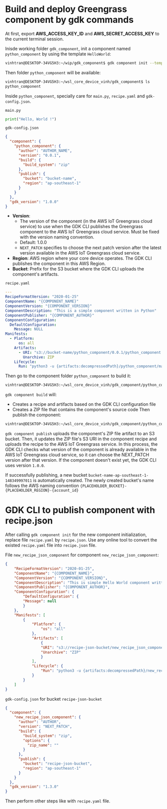 # Build and deploy Greengrass component by gdk commands

At first, export **AWS_ACCESS_KEY_ID** and **AWS_SECRET_ACCESS_KEY** to the current terminal session.

Inisde working folder ``gdk_component``, init a component named ``python_component`` by using the template ``HelloWorld``:

```sh
vinhtran@DESKTOP-34VG5H3:~/wip/gdk_component$ gdk component init --template HelloWorld --language python -n python_component
```
Then folder ``python_component`` will be available:
```sh
vinhtran@DESKTOP-34VG5H3:~/wsl_core_device_vinh/gdk_component$ ls
python_component
```

Inside ``python_component``, specially care for ``main.py``, ``recipe.yaml`` and ``gdk-config.json``.

``main.py``
```py
print("Hello, World !")
```
``gdk-config.json``

```json
{
  "component": {
    "python_component": {
      "author": "AUTHOR_NAME",
      "version": "0.0.1",
      "build": {
        "build_system": "zip"
      },
      "publish": {
        "bucket": "bucket-name",
        "region": "ap-southeast-1"
      }
    }
  },
  "gdk_version": "1.0.0"
}
```
* **Version**: 
  *	The version of the component (in the AWS IoT Greengrass cloud service) to use when the GDK CLI publishes the Greengrass component to the AWS IoT Greengrass cloud service. Must be fixed with the version naming convention.
  *	Default: 1.0.0
  *	``NEXT_PATCH`` specifies to choose the next patch version after the latest version available in the AWS IoT Greengrass cloud service.
* **Region**:	AWS region where your core device operates. The GDK CLI publishes the component in this AWS Region.
* **Bucket**:	Prefix for the S3 bucket where the GDK CLI uploads the component's artifacts.

``recipe.yaml``
```yaml
---
RecipeFormatVersion: "2020-01-25"
ComponentName: "{COMPONENT_NAME}"
ComponentVersion: "{COMPONENT_VERSION}"
ComponentDescription: "This is a simple component written in Python"
ComponentPublisher: "{COMPONENT_AUTHOR}"
ComponentConfiguration:
  DefaultConfiguration:
    Message: NULL
Manifests:
  - Platform:
      os: all
    Artifacts:
      - URI: "s3://bucket-name/python_component/0.0.1/python_component.zip"
        Unarchive: ZIP
    Lifecycle:
      Run: "python3 -u {artifacts:decompressedPath}/python_component/main.py {configuration:/Message}"
```
Then go to the component folder ``python_component`` to build it:

```sh
vinhtran@DESKTOP-34VG5H3:~/wsl_core_device_vinh/gdk_component/python_component$ gdk component build
```
``gdk component build`` will:
* Creates a recipe and artifacts based on the GDK CLI configuration file
* Creates a ZIP file that contains the component's source code
Then publish the component:

```sh
vinhtran@DESKTOP-34VG5H3:~/wsl_core_device_vinh/gdk_component/python_component$ gdk component publish
```

``gdk component publish`` uploads the component's ZIP file artifact to an S3 bucket. Then, it updates the ZIP file's S3 URI in the component recipe and uploads the recipe to the AWS IoT Greengrass service. In this process, the GDK CLI checks what version of the component is already available in the AWS IoT Greengrass cloud service, so it can choose the NEXT_PATCH version after that version. If the component doesn't exist yet, the GDK CLI uses version ``1.0.0``.

If successfully publishing, a new bucket ``bucket-name-ap-southeast-1-148349997011`` is automatically created. The newly created bucket's name follows the AWS naming convention ``{PLACEHOLDER_BUCKET}-{PLACEHOLDER_REGION}-{account_id}``
# GDK CLI to publish component with recipe.json

After calling ``gdk component init`` for the new component initialization, replace file ``recipe.yaml`` by ``recipe.json``. Use any online tool to convert the existed ``recipe.yaml`` file into ``recipe.json`` file.

File ``new_recipe_json_component`` for component ``new_recipe_json_component``:
```json
{
	"RecipeFormatVersion": "2020-01-25",
	"ComponentName": "{COMPONENT_NAME}",
	"ComponentVersion": "{COMPONENT_VERSION}",
	"ComponentDescription": "This is simple Hello World component written in Python.",
	"ComponentPublisher": "{COMPONENT_AUTHOR}",
	"ComponentConfiguration": {
		"DefaultConfiguration": {
		"Message": null
		}
	},
  	"Manifests": [
		{
			"Platform": {
				"os": "all"
			},
			"Artifacts": [
				{
				"URI": "s3://recipe-json-bucket/new_recipe_json_component/0.0.1/new_recipe_json_component.zip",
				"Unarchive": "ZIP"
				}
			],
			"Lifecycle": {
				"Run": "python3 -u {artifacts:decompressedPath}/new_recipe_json_component/main.py"
			}
		}
	]
}
```
``gdk-config.json`` for bucket ``recipe-json-bucket``
```json
{
  "component": {
    "new_recipe_json_component": {
      "author": "AUTHOR",
      "version": "NEXT_PATCH",
      "build": {
        "build_system": "zip",
        "options": {
          "zip_name": ""
        }
      },
      "publish": {
        "bucket": "recipe-json-bucket",
        "region": "ap-southeast-1"
      }
    }
  },
  "gdk_version": "1.3.0"
}
```
Then perform other steps like with ``recipe.yaml`` file.